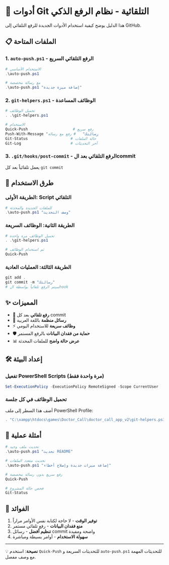 # 🚀 أدوات Git التلقائية - نظام الرفع الذكي

هذا الدليل يوضح كيفية استخدام الأدوات الجديدة للرفع التلقائي إلى GitHub.

## 📋 الملفات المتاحة

### 1. `auto-push.ps1` - الرفع التلقائي السريع
```powershell
# الاستخدام الأساسي
.\auto-push.ps1

# مع رسالة مخصصة
.\auto-push.ps1 "إضافة ميزة جديدة"
```

### 2. `git-helpers.ps1` - الوظائف المساعدة
```powershell
# تحميل الوظائف
. .\git-helpers.ps1

# الاستخدام
Quick-Push                    # رفع سريع
Push-With-Message "رسالتك"   # رفع مع رسالة
Git-Status                   # حالة الملفات
Git-Log                      # آخر التحديثات
```

### 3. `.git/hooks/post-commit` - الرفع التلقائي بعد الcommit
يعمل تلقائياً بعد كل `git commit`

## 🎯 طرق الاستخدام

### الطريقة الأولى: Script التلقائي
```powershell
# للملفات الجديدة والمحدثة
.\auto-push.ps1 "وصف التحديث"
```

### الطريقة الثانية: الوظائف السريعة  
```powershell
# تحميل الوظائف مرة واحدة
. .\git-helpers.ps1

# ثم استخدام الوظائف
Quick-Push
```

### الطريقة الثالثة: العمليات العادية
```powershell
git add .
git commit -m "رسالتك"
# سيتم الرفع تلقائياً بواسطة الhook
```

## ✨ المميزات

- 🔄 **رفع تلقائي** بعد كل commit
- 📝 **رسائل منظمة** باللغة العربية
- ⚡ **وظائف سريعة** للاستخدام اليومي
- 🛡️ **حماية من فقدان البيانات** بالرفع المستمر
- 📊 **عرض حالة واضح** للملفات المحدثة

## 🛠️ إعداد البيئة

### تفعيل PowerShell Scripts (مرة واحدة فقط)
```powershell
Set-ExecutionPolicy -ExecutionPolicy RemoteSigned -Scope CurrentUser
```

### تحميل الوظائف في كل جلسة
أضف هذا السطر إلى ملف PowerShell Profile:
```powershell
. "C:\xampp\htdocs\games\Doctor_Call\doctor_call_app_v2\git-helpers.ps1"
```

## 📱 أمثلة عملية

```powershell
# تحديث ملف وحيد
.\auto-push.ps1 "تحديث README"

# تحديث متعدد الملفات
.\auto-push.ps1 "إضافة ميزات جديدة وإصلاح أخطاء"

# رفع سريع بدون رسالة مخصصة
Quick-Push

# فحص حالة المشروع
Git-Status
```

## 🎉 الفوائد

1. **توفير الوقت** - لا حاجة لكتابة نفس الأوامر مراراً
2. **منع فقدان البيانات** - رفع تلقائي مستمر
3. **تنظيم أفضل** - رسائل commit واضحة ومفيدة
4. **سهولة الاستخدام** - أوامر بسيطة ومباشرة

---

💡 **نصيحة**: استخدم `Quick-Push` للتحديثات السريعة و `auto-push.ps1` للتحديثات المهمة مع وصف مفصل.